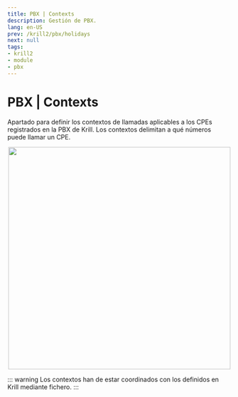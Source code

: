 ```yaml
---
title: PBX | Contexts
description: Gestión de PBX.
lang: en-US
prev: /krill2/pbx/holidays
next: null
tags:
- krill2
- module
- pbx
---
```

# PBX | Contexts

Apartado para definir los contextos de llamadas aplicables a los CPEs registrados en la PBX de Krill. Los contextos delimitan a qué números puede llamar un CPE.

<p align="center"><img src="@images/krill2/isp-customer/0401.png" max-width=30% width=500;></p>

::: warning
Los contextos han de estar coordinados con los definidos en Krill mediante fichero.
:::
